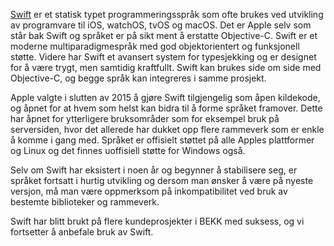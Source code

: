 [Swift](https://developer.apple.com/swift/) er et statisk typet programmeringsspråk som ofte brukes ved utvikling av programvare til iOS, watchOS, tvOS og macOS. Det er Apple selv som står bak Swift og språket er på sikt ment å erstatte Objective-C. Swift er et moderne multiparadigmespråk med god objektorientert og funksjonell støtte. Videre har Swift et avansert system for typesjekking og er designet for å være trygt, men samtidig kraftfullt. Swift kan brukes side om side med Objective-C, og begge språk kan integreres i samme prosjekt.

Apple valgte i slutten av 2015 å gjøre Swift tilgjengelig som åpen kildekode, og åpnet for at hvem som helst kan bidra til å forme språket framover. Dette har åpnet for ytterligere bruksområder som for eksempel bruk på serversiden, hvor det allerede har dukket opp flere rammeverk som er enkle å komme i gang med. Språket er offisielt støttet på alle Apples plattformer og Linux og det finnes uoffisiell støtte for Windows også.

Selv om Swift har eksistert i noen år og begynner å stabilisere seg, er språket fortsatt i hurtig utvikling og dersom man ønsker å være på nyeste versjon, må man være oppmerksom på inkompatibilitet ved bruk av bestemte biblioteker og rammeverk.

Swift har blitt brukt på flere kundeprosjekter i BEKK med suksess, og vi fortsetter å anbefale bruk av Swift.